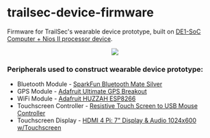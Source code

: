 # trailsec-device-firmware

Firmware for TrailSec's wearable device prototype, built on [DE1-SoC Computer + Nios II processor device](http://www.terasic.com.tw/cgi-bin/page/archive.pl?Language=English&CategoryNo=53&No=83). 

<p align="center">
  <img src="https://github.com/TrailSec/trailsec-device-firmware/blob/master/readme/screenshots.gif">
</p>

### Peripherals used to construct wearable device prototype:
- Bluetooth Module - [SparkFun Bluetooth Mate Silver](https://www.sparkfun.com/products/12576)
- GPS Module - [Adafruit Ultimate GPS Breakout](https://www.adafruit.com/product/746)
- WiFi Module - [Adafruit HUZZAH ESP8266](https://www.adafruit.com/product/2471)
- Touchscreen Controller - [Resistive Touch Screen to USB Mouse Controller](https://www.adafruit.com/product/1580)
- Touchscreen Display - [HDMI 4 Pi: 7" Display & Audio 1024x600 w/Touchscreen](https://www.adafruit.com/product/2397)
